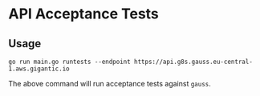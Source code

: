 # API Acceptance Tests

## Usage

```nohighlight
go run main.go runtests --endpoint https://api.g8s.gauss.eu-central-1.aws.gigantic.io
```

The above command will run acceptance tests against `gauss`.
